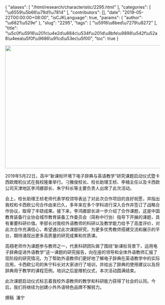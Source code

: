{
    "aliases": [
        "/html/research/characteristic/2295.html"
    ],
    "categories": [
        "\u6559\u5b66\u79d1\u7814"
    ],
    "contributors": [],
    "date": "2019-05-22T00:00:00+08:00",
    "isCJKLanguage": true,
    "params": {
        "author": "\u6821\u529e"
    },
    "slug": "2295",
    "tags": [
        "\u5916\u8bed\u7279\u8272"
    ],
    "title": "\u5c0f\u5916\u201c\u4e2d\u884c\u534f\u201d\u8bfe\u9898\u542f\u52a8\u4eea\u5f0f\u9686\u91cd\u53ec\u5f00",
    "toc": true
}


<img
    src="https://cdn.tfls.online/mirror/full/c37d3e4543e3957ba115f84ab3157e601f3a4727.jpg"
    style="display:block;margin-left:auto;margin-right:auto;"
    decoding="async"
    fetchpriority="auto"
    loading="lazy"
    height="400"
    width="600"
/>




 




 2019年5月22日，高中“新课标环境下电子辞典与英语教学”研究课题启动仪式暨卡西欧赠机仪式在我校隆重举行。刁雅俊校长、校长助理王桢、李楠主任以及卡西欧公司天津地区李鸿娜部长、朱宁科长等主要负责人出席了此次活动。




 会上，校长助理王桢老师代表学校领导表达了对此次合作项目的良好祝愿，并指出我校和卡西欧公司合作由来已久，多年来在多个学科进行深入合作并签订了战略合作协议，取得了丰硕成果。接下来，李鸿娜部长进一步介绍了合作课题，这是中国教育装备行业协会城市教育装备工作委员会（简称中行协）指导下开展的课题，具有重要科研价值。李部长对我校外语教师的科研以及教学能力给予了高度评价，对此次合作充满信心，希望通过此次课题研究，为更多优秀教师搭建交流和展示的平台，期待涌现出更多高质量的研究成果和优质课。




高翔老师作为课题参与教师之一，代表科研团队做了围绕“新课标背景下，运用电子辞典促进外语教学”这一课题的研究报告，向在座的领导和全体外语教师汇报了现阶段的研究情况。为了帮助外语教师们更好地了解电子辞典在英语教学中的实际应用，卡西欧公司的朱宁科长对大家进行了培训，并给出了辞典的使用建议以及将辞典用于教学的课程范例。培训之后是赠机仪式，本次活动圆满结束。




 此次课题启动仪式标志着我校外语教师的教学和科研能力获得了社会的认同。今后，我们将继续为创建小外外语特色品牌不懈努力。




  





 撰稿  潘宁




  



